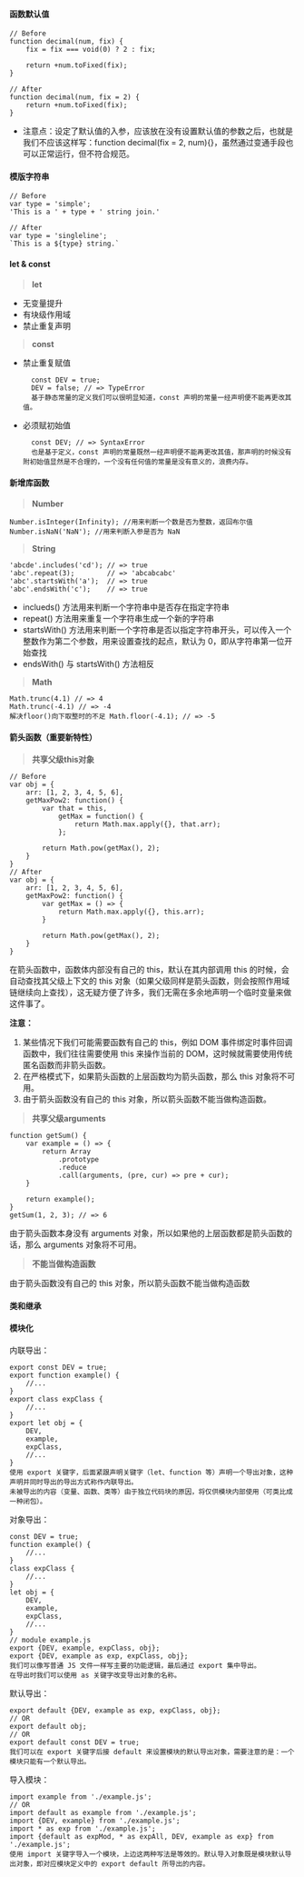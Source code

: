 #### 函数默认值
	// Before
	function decimal(num, fix) {
	    fix = fix === void(0) ? 2 : fix;
	
	    return +num.toFixed(fix);
	}

	// After
	function decimal(num, fix = 2) {
	    return +num.toFixed(fix);
	}

- 注意点：设定了默认值的入参，应该放在没有设置默认值的参数之后，也就是我们不应该这样写：function decimal(fix = 2, num){}，虽然通过变通手段也可以正常运行，但不符合规范。


#### 模版字符串
	// Before
	var type = 'simple';
	'This is a ' + type + ' string join.'

	// After
	var type = 'singleline';
	`This is a ${type} string.`


#### let & const
>**let**

- 无变量提升
- 有块级作用域
- 禁止重复声明

>**const**

- 禁止重复赋值

		const DEV = true;
		DEV = false; // => TypeError
		基于静态常量的定义我们可以很明显知道，const 声明的常量一经声明便不能再更改其值。
- 必须赋初始值

		const DEV; // => SyntaxError
		也是基于定义，const 声明的常量既然一经声明便不能再更改其值，那声明的时候没有附初始值显然是不合理的，一个没有任何值的常量是没有意义的，浪费内存。

#### 新增库函数
>**Number**

	Number.isInteger(Infinity); //用来判断一个数是否为整数，返回布尔值
	Number.isNaN('NaN'); //用来判断入参是否为 NaN

>**String**

	'abcde'.includes('cd'); // => true
	'abc'.repeat(3);        // => 'abcabcabc'
	'abc'.startsWith('a');  // => true
	'abc'.endsWith('c');    // => true
- inclueds() 方法用来判断一个字符串中是否存在指定字符串
- repeat() 方法用来重复一个字符串生成一个新的字符串
- startsWith() 方法用来判断一个字符串是否以指定字符串开头，可以传入一个整数作为第二个参数，用来设置查找的起点，默认为 0，即从字符串第一位开始查找
- endsWith() 与 startsWith() 方法相反

>**Math**

	Math.trunc(4.1) // => 4
	Math.trunc(-4.1) // => -4
	解决floor()向下取整时的不足 Math.floor(-4.1); // => -5


#### 箭头函数（重要新特性）
>**共享父级this对象**

	// Before
	var obj = {
	    arr: [1, 2, 3, 4, 5, 6],
	    getMaxPow2: function() {
	        var that = this,
	            getMax = function() {
	                return Math.max.apply({}, that.arr);
	            };
	        
	        return Math.pow(getMax(), 2);
	    }
	}
	// After
	var obj = {
	    arr: [1, 2, 3, 4, 5, 6],
	    getMaxPow2: function() {
	        var getMax = () => {
	            return Math.max.apply({}, this.arr);
	        }
	
	        return Math.pow(getMax(), 2);
	    }
	}
在箭头函数中，函数体内部没有自己的 this，默认在其内部调用 this 的时候，会自动查找其父级上下文的 this 对象（如果父级同样是箭头函数，则会按照作用域链继续向上查找），这无疑方便了许多，我们无需在多余地声明一个临时变量来做这件事了。

**注意：**

1. 某些情况下我们可能需要函数有自己的 this，例如 DOM 事件绑定时事件回调函数中，我们往往需要使用 this 来操作当前的 DOM，这时候就需要使用传统匿名函数而非箭头函数。
2. 在严格模式下，如果箭头函数的上层函数均为箭头函数，那么 this 对象将不可用。
3. 由于箭头函数没有自己的 this 对象，所以箭头函数不能当做构造函数。

>**共享父级arguments**

	function getSum() {
	    var example = () => {
	        return Array
	            .prototype
	            .reduce
	            .call(arguments, (pre, cur) => pre + cur);
	    }
	
	    return example();
	}
	getSum(1, 2, 3); // => 6
由于箭头函数本身没有 arguments 对象，所以如果他的上层函数都是箭头函数的话，那么 arguments 对象将不可用。


>**不能当做构造函数**

由于箭头函数没有自己的 this 对象，所以箭头函数不能当做构造函数


#### 类和继承


#### 模块化
内联导出：

	export const DEV = true;
	export function example() {
	    //...
	}
	export class expClass {
	    //...
	}
	export let obj = {
	    DEV,
	    example,
	    expClass,
	    //...
	}
	使用 export 关键字，后面紧跟声明关键字（let、function 等）声明一个导出对象，这种声明并同时导出的导出方式称作内联导出。
	未被导出的内容（变量、函数、类等）由于独立代码块的原因，将仅供模块内部使用（可类比成一种闭包）。

对象导出：

	const DEV = true;
	function example() {
	    //...
	}
	class expClass {
	    //...
	}
	let obj = {
	    DEV,
	    example,
	    expClass,
	    //...
	}
	// module example.js
	export {DEV, example, expClass, obj};
	export {DEV, example as exp, expClass, obj};
	我们可以像写普通 JS 文件一样写主要的功能逻辑，最后通过 export 集中导出。
	在导出时我们可以使用 as 关键字改变导出对象的名称。
默认导出：

	export default {DEV, example as exp, expClass, obj};
	// OR
	export default obj;
	// OR
	export default const DEV = true;
	我们可以在 export 关键字后接 default 来设置模块的默认导出对象，需要注意的是：一个模块只能有一个默认导出。

导入模块：

	import example from './example.js';
	// OR 
	import default as example from './example.js';
	import {DEV, example} from './example.js';
	import * as exp from './example.js';
	import {default as expMod, * as expAll, DEV, example as exp} from './example.js';
	使用 import 关键字导入一个模块，上边这两种写法是等效的。默认导入对象既是模块默认导出对象，即对应模块定义中的 export default 所导出的内容。